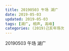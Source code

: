 ```yaml
---
title: 20190503 午场 湖广
date: 2019-05-03
updated: 2019-05-03
tags: [湖广, 相声, 高峰]
categories: (2019)己亥年场次
---
```

20190503 午场 湖广